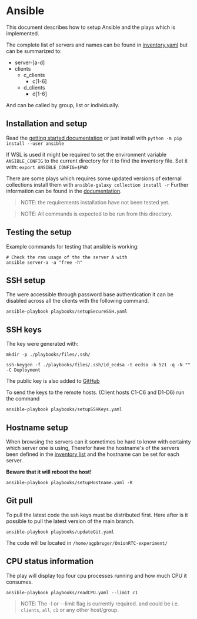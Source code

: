 # Ansible

This document describes how to setup Ansible and the plays which is implemented.

The complete list of servers and names can be found in [inventory.yaml](./inventory.yaml) but can be summarized to:

- server-[a-d]
- clients
  - c_clients
    - c[1-6]  
  - d_clients
    - d[1-6]

And can be called by group, list or individually.

## Installation and setup

Read the [getting started documentation](https://docs.ansible.com/ansible/latest/getting_started/index.html) or just install with `python -m pip install --user ansible`


If WSL is used it might be required to set the environment variable `ANSIBLE_CONFIG` to the current directory for it to find the inventory file. Set it with: `export ANSIBLE_CONFIG=$PWD`


There are some plays which requires some updated versions of external collections install them with `ansible-galaxy collection install -r` Further information can be found in the [documentation](https://docs.ansible.com/ansible/latest/collections_guide/collections_installing.html#install-multiple-collections-with-a-requirements-file).

> NOTE: the requirements installation have not been tested yet.

> NOTE: All commands is expected to be run from this directory.

## Testing the setup

Example commands for testing that ansible is working:

```shell
# Check the ram usage of the the server A with
ansible server-a -a "free -h"
```

## SSH setup

The were accessible through password base authentication it can be disabled across all the clients with the following command.

```shell
ansible-playbook playbooks/setupSecureSSH.yaml
```

## SSH keys

The key were generated with:

```shell
mkdir -p ./playbooks/files/.ssh/

ssh-keygen -f ./playbooks/files/.ssh/id_ecdsa -t ecdsa -b 521 -q -N "" -C Deployment
```

The public key is also added to [GitHub](https://github.com/Master2022E/OnionRTC-experiment/settings/keys)

To send the keys to the remote hosts. (Client hosts C1-C6 and D1-D6) run the command 

```shell
ansible-playbook playbooks/setupSSHKeys.yaml
```

## Hostname setup

When browsing the servers can it sometimes be hard to know with certainty which server one is using, Therefor have the hostname's of the servers been defined in the [inventory list](./inventory.yaml) and the hostname can be set for each server.

**Beware that it will reboot the host!**

```shell
ansible-playbook playbooks/setupHostname.yaml -K
```

## Git pull

To pull the latest code the ssh keys must be distributed first. Here after is it possible to pull the latest version of the main branch.

```shell
ansible-playbook playbooks/updateGit.yaml
```

The code will be located in `/home/agpbruger/OnionRTC-experiment/`

## CPU status information

The play will display top four cpu processes running and how much CPU it consumes.

```shell
ansible-playbook playbooks/readCPU.yaml --limit c1
```

> NOTE: The -l or --limit flag is currently required. and could be i.e. `clients`, `all`, `c1` or any other host/group.

